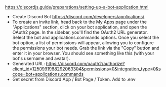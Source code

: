 https://discordjs.guide/preparations/setting-up-a-bot-application.html

- Create Discord Bot https://discord.com/developers/applications/
- To create an invite link, head back to the My Apps page under the "Applications" section, click on your bot application, and open the OAuth2 page. In the sidebar, you'll find the OAuth2 URL generator. Select the bot and applications.commands options. Once you select the bot option, a list of permissions will appear, allowing you to configure the permissions your bot needs. Grab the link via the "Copy" button and enter it in your browser. You should see something like this (with your bot's username and avatar).
- Generated URL:
https://discord.com/oauth2/authorize?client_id=1250991988292063304&permissions=0&integration_type=0&scope=bot+applications.commands
- Get secret from Discord App / Bot Page / Token. Add to .env
